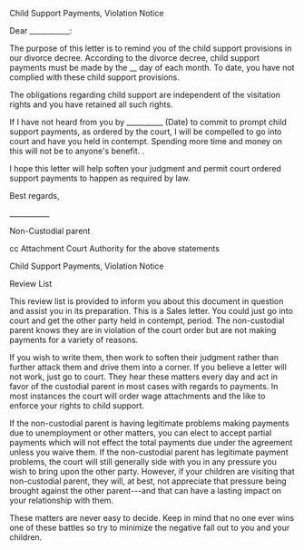 Child Support Payments, Violation Notice

Dear \_\_\_\_\_\_\_\_\_\_\_:

The purpose of this letter is to remind you of the child support
provisions in our divorce decree. According to the divorce decree, child
support payments must be made by the \_\_ day of each month. To date,
you have not complied with these child support provisions.

The obligations regarding child support are independent of the
visitation rights and you have retained all such rights.

If I have not heard from you by \_\_\_\_\_\_\_\_\_\_ (Date) to commit to
prompt child support payments, as ordered by the court, I will be
compelled to go into court and have you held in contempt. Spending more
time and money on this will not be to anyone's benefit. .

I hope this letter will help soften your judgment and permit court
ordered support payments to happen as required by law.

Best regards,

\_\_\_\_\_\_\_\_\_\_\_

Non-Custodial parent

cc Attachment Court Authority for the above statements

Child Support Payments, Violation Notice

Review List

This review list is provided to inform you about this document in
question and assist you in its preparation. This is a Sales letter. You
could just go into court and get the other party held in contempt,
period. The non-custodial parent knows they are in violation of the
court order but are not making payments for a variety of reasons.

If you wish to write them, then work to soften their judgment rather
than further attack them and drive them into a corner. If you believe a
letter will not work, just go to court. They hear these matters every
day and act in favor of the custodial parent in most cases with regards
to payments. In most instances the court will order wage attachments and
the like to enforce your rights to child support.

If the non-custodial parent is having legitimate problems making
payments due to unemployment or other matters, you can elect to accept
partial payments which will not effect the total payments due under the
agreement unless you waive them. If the non-custodial parent has
legitimate payment problems, the court will still generally side with
you in any pressure you wish to bring upon the other party. However, if
your children are visiting that non-custodial parent, they will, at
best, not appreciate that pressure being brought against the other
parent---and that can have a lasting impact on your relationship with
them.

These matters are never easy to decide. Keep in mind that no one ever
wins one of these battles so try to minimize the negative fall out to
you and your children.
